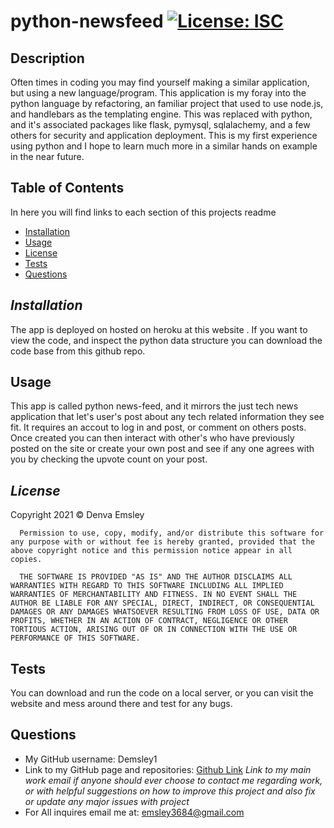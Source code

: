 # python-newsfeed [![License: ISC](https://img.shields.io/badge/License-ISC-blue.svg)](https://opensource.org/licenses/ISC)
  ## Description 

  Often times in coding you may find yourself making a similar application, but using a new language/program. This application is my foray into the python language by refactoring, an familiar project that used to use node.js, and handlebars as the templating engine. This was replaced with python, and it's associated packages like flask, pymysql, sqlalachemy, and a few others for security and application deployment. This is my first experience using python and I hope to learn much more in a similar hands on example in the near future.

  ## Table of Contents
  In here you will find links to each section of this projects readme
  - [Installation](#installation)
  - [Usage](#usage)
  - [License](#license)
  - [Tests](#tests)
  - [Questions](#questions)

  ## *Installation*

  The app is deployed on hosted on heroku at this website    . If you want to view the code, and inspect the python data structure you can download the code base from this github repo.

  ## Usage 

  This app is called python news-feed, and it mirrors the just tech news application that let's user's post about any tech related information they see fit. It requires an accout to log in and post, or comment on others posts. Once created you can then interact with other's who have previously posted on the site or create your own post and see if any one agrees with you by checking the upvote count on your post.
 
  ## *License*

  Copyright 2021 &copy; Denva Emsley

      Permission to use, copy, modify, and/or distribute this software for any purpose with or without fee is hereby granted, provided that the above copyright notice and this permission notice appear in all copies.
      
      THE SOFTWARE IS PROVIDED "AS IS" AND THE AUTHOR DISCLAIMS ALL WARRANTIES WITH REGARD TO THIS SOFTWARE INCLUDING ALL IMPLIED WARRANTIES OF MERCHANTABILITY AND FITNESS. IN NO EVENT SHALL THE AUTHOR BE LIABLE FOR ANY SPECIAL, DIRECT, INDIRECT, OR CONSEQUENTIAL DAMAGES OR ANY DAMAGES WHATSOEVER RESULTING FROM LOSS OF USE, DATA OR PROFITS, WHETHER IN AN ACTION OF CONTRACT, NEGLIGENCE OR OTHER TORTIOUS ACTION, ARISING OUT OF OR IN CONNECTION WITH THE USE OR PERFORMANCE OF THIS SOFTWARE.
      
      

  ## Tests

  You can download and run the code on a local server, or you can visit the website and mess around there and test for any bugs.

  ## Questions 

  - My GitHub username: Demsley1
  - Link to my GitHub page and repositories: [Github Link](https://github.com/Demsley1)
  _Link to my main work email if anyone should ever choose to contact me regarding work, or with helpful suggestions on how to improve this project and 
  also fix or update any major issues with project_
  - For All inquires email me at: emsley3684@gmail.com
